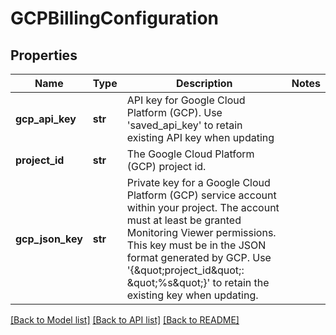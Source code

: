 # GCPBillingConfiguration

## Properties
Name | Type | Description | Notes
------------ | ------------- | ------------- | -------------
**gcp_api_key** | **str** | API key for Google Cloud Platform (GCP). Use &#39;saved_api_key&#39; to retain existing API key when updating | 
**project_id** | **str** | The Google Cloud Platform (GCP) project id. | 
**gcp_json_key** | **str** | Private key for a Google Cloud Platform (GCP) service account within your project.  The account must at least be granted Monitoring Viewer permissions.  This key must be in the JSON format generated by GCP. Use &#39;{\&quot;project_id\&quot;: \&quot;%s\&quot;}&#39; to retain the existing key when updating. | 

[[Back to Model list]](../README.md#documentation-for-models) [[Back to API list]](../README.md#documentation-for-api-endpoints) [[Back to README]](../README.md)



